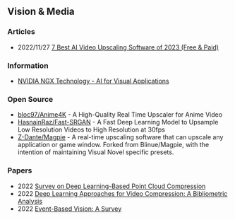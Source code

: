 ## Vision & Media


### Articles
- 2022/11/27 [7 Best AI Video Upscaling Software of 2023 (Free & Paid)](https://neilchasefilm.com/ai-video-upscaling/)


### Information
- [NVIDIA NGX Technology - AI for Visual Applications](https://developer.nvidia.com/rtx/ngx)


### Open Source
- [bloc97/Anime4K](https://github.com/bloc97/Anime4K) - A High-Quality Real Time Upscaler for Anime Video
- [HasnainRaz/Fast-SRGAN](https://github.com/HasnainRaz/Fast-SRGAN) - A Fast Deep Learning Model to Upsample Low Resolution Videos to High Resolution at 30fps
- [Z-Dante/Magpie](https://github.com/Z-Dante/Magpie) - A real-time upscaling software that can upscale any application or game window. Forked from Blinue/Magpie, with the intention of maintaining Visual Novel specific presets.


### Papers
- 2022 [Survey on Deep Learning-Based Point Cloud Compression](https://www.frontiersin.org/articles/10.3389/frsip.2022.846972/full)
- 2022 [Deep Learning Approaches for Video Compression: A Bibliometric Analysis](https://www.mdpi.com/2504-2289/6/2/44)
- 2022 [Event-Based Vision: A Survey](https://ieeexplore.ieee.org/stamp/stamp.jsp?tp=&arnumber=9138762)




